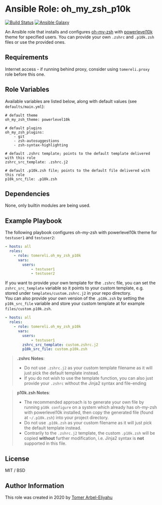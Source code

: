 # Ansible Role: oh_my_zsh_p10k

[![Build Status](https://travis-ci.org/tomereli/ansible-role-oh-my-zsh-p10k.svg?branch=master)](https://travis-ci.org/tomereli/ansible-role-oh-my-zsh-p10k)
[![Ansible Galaxy](http://img.shields.io/badge/galaxy-tomereli.oh_my_zsh_p10k-660198.svg)](https://galaxy.ansible.com/tomereli/oh_my_zsh_p10k)

An Ansible role that installs and configures [oh-my-zsh](https://github.com/ohmyzsh/ohmyzsh) with [powerlevel10k](https://github.com/romkatv/powerlevel10k) theme for specified users. You can provide your own `.zshrc` and `.p10k.zsh` files or use the provided ones.

## Requirements

Internet access - if running behind proxy, consider using `tomereli.proxy` role before this one.

## Role Variables

Available variables are listed below, along with default values (see `defaults/main.yml`):

    # default theme
    oh_my_zsh_theme: powerlevel10k

    # default plugins
    oh_my_zsh_plugins:
        - git
        - zsh-autosuggestions
        - zsh-syntax-highlighting

    # default .zshrc template; points to the default template delivered with this role
    zshrc_src_template: .zshrc.j2

    # default .p10k.zsh file; points to the default file delivered with this role
    p10k_src_file: .p10k.zsh

## Dependencies

None, only builtin modules are being used.

## Example Playbook

The following playbook configures oh-my-zsh with powerlevel10k theme for `testuser1` and `testuser2`:

```yaml
- hosts: all
  roles:
    - role: tomereli.oh_my_zsh_p10k
      vars:
        users:
            - testuser1
            - testuser2
```

If you want to provide your own template for the `.zshrc` file, you can set the `zshrc_src_template` variable so it points to your custom template, e.g. stored under `templates/custom.zshrc.j2` in your repo directory.<br>
You can also provide your own version of the `.p10k.zsh` by setting the `p10k_src_file` variable and store your custom template at for example `files/custom.p10k.zsh`.

```yaml
- hosts: all
  roles:
    - role: tomereli.oh_my_zsh_p10k
      vars:
        users:
            - testuser1
        zshrc_src_template: custom.zshrc.j2
        p10k_src_file: custom.p10k.zsh
```

> **.zshrc Notes**:
> - Do not use `.zshrc.j2` as your custom template filename as it will just pick the default template instead.
> - If you do not wish to use the template function, you can also just provide your `.zshrc` without the Jinja2 syntax and file-ending

> **p10k.zsh Notes**:
> - The recommended approach is to generate your own file by running `p10k configure` on a system which already has oh-my-zsh with powerlevel10k installed, then copy the generated file (found at `~/.p10k.zsh`) into your project directory.
> - Do not use `.p10k.zsh` as your custom filename as it will just pick the default template instead.
> - Contrarily to the `.zshrc.j2` template, the custom `.p10k.zsh` will be copied **without** further modification, i.e. Jinja2 syntax is **not** supported in this file.

## License

MIT / BSD

## Author Information

This role was created in 2020 by [Tomer Arbel-Eliyahu](https://github.com/tomereli)
